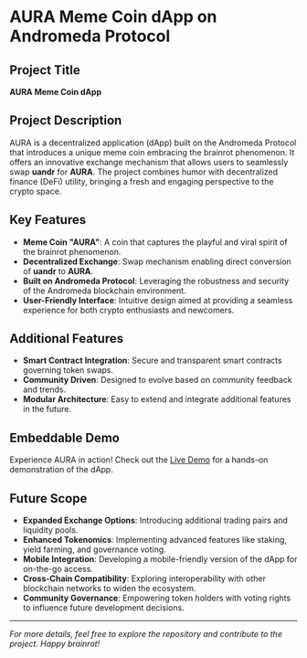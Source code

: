 # AURA Meme Coin dApp on Andromeda Protocol

## Project Title
**AURA Meme Coin dApp**

## Project Description
AURA is a decentralized application (dApp) built on the Andromeda Protocol that introduces a unique meme coin embracing the brainrot phenomenon. It offers an innovative exchange mechanism that allows users to seamlessly swap **uandr** for **AURA**. The project combines humor with decentralized finance (DeFi) utility, bringing a fresh and engaging perspective to the crypto space.

## Key Features
- **Meme Coin "AURA"**: A coin that captures the playful and viral spirit of the brainrot phenomenon.
- **Decentralized Exchange**: Swap mechanism enabling direct conversion of **uandr** to **AURA**.
- **Built on Andromeda Protocol**: Leveraging the robustness and security of the Andromeda blockchain environment.
- **User-Friendly Interface**: Intuitive design aimed at providing a seamless experience for both crypto enthusiasts and newcomers.

## Additional Features
- **Smart Contract Integration**: Secure and transparent smart contracts governing token swaps.
- **Community Driven**: Designed to evolve based on community feedback and trends.
- **Modular Architecture**: Easy to extend and integrate additional features in the future.

## Embeddable Demo
Experience AURA in action! Check out the [Live Demo](https://aura-d-app.vercel.app/) for a hands-on demonstration of the dApp.

## Future Scope
- **Expanded Exchange Options**: Introducing additional trading pairs and liquidity pools.
- **Enhanced Tokenomics**: Implementing advanced features like staking, yield farming, and governance voting.
- **Mobile Integration**: Developing a mobile-friendly version of the dApp for on-the-go access.
- **Cross-Chain Compatibility**: Exploring interoperability with other blockchain networks to widen the ecosystem.
- **Community Governance**: Empowering token holders with voting rights to influence future development decisions.

---

*For more details, feel free to explore the repository and contribute to the project. Happy brainrot!*
